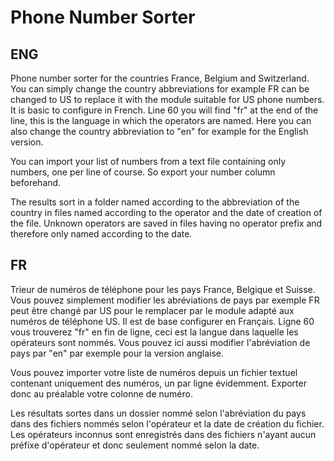 # Phone Number Sorter

## ENG

Phone number sorter for the countries France, Belgium and Switzerland. You can simply change the country abbreviations for example FR can be changed to US to replace it with the module suitable for US phone numbers. It is basic to configure in French.
Line 60 you will find "fr" at the end of the line, this is the language in which the operators are named. Here you can also change the country abbreviation to "en" for example for the English version.

You can import your list of numbers from a text file containing only numbers, one per line of course. So export your number column beforehand.

The results sort in a folder named according to the abbreviation of the country in files named according to the operator and the date of creation of the file. Unknown operators are saved in files having no operator prefix and therefore only named according to the date.

## FR

Trieur de numéros de téléphone pour les pays France, Belgique et Suisse. Vous pouvez simplement modifier les abréviations de pays par exemple FR peut être changé par US pour le remplacer par le module adapté aux numéros de téléphone US. Il est de base configurer en Français.
Ligne 60 vous trouverez "fr" en fin de ligne, ceci est la langue dans laquelle les opérateurs sont nommés. Vous pouvez ici aussi modifier l'abréviation de pays par "en" par exemple pour la version anglaise.

Vous pouvez importer votre liste de numéros depuis un fichier textuel contenant uniquement des numéros, un par ligne évidemment. Exporter donc au préalable votre colonne de numéro.

Les résultats sortes dans un dossier nommé selon l'abréviation du pays dans des fichiers nommés selon l'opérateur et la date de création du fichier. Les opérateurs inconnus sont enregistrés dans des fichiers n'ayant aucun préfixe d'opérateur et donc seulement nommé selon la date.
